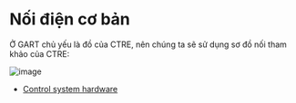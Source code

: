 # Nối điện cơ bản

Ở GART chủ yếu là đồ của CTRE, nên chúng ta sẽ sử dụng sơ đồ nối tham khảo của CTRE:

![image](https://docs.wpilib.org/en/stable/_images/frc-control-system-layout.svg)

- [Control system hardware](https://docs.wpilib.org/en/stable/docs/controls-overviews/control-system-hardware.html)

